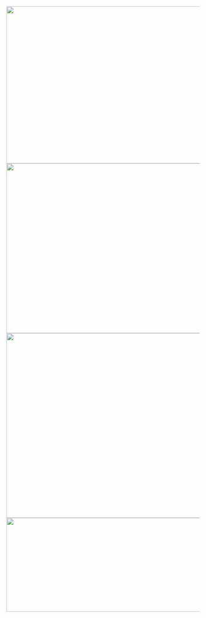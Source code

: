 <img src="https://farm2.staticflickr.com/1450/26526455955_a662b24ac7_z.jpg" width="640" height="410">
<img src="https://farm2.staticflickr.com/1463/26434130152_53ac58ba6a_z.jpg" width="640" height="443">
<img src="https://farm2.staticflickr.com/1493/25923575493_16de95cb59_z.jpg" width="640" height="482">
<img src="https://farm2.staticflickr.com/1706/25923575593_b90a7956cc_z.jpg" width="640" height="245">